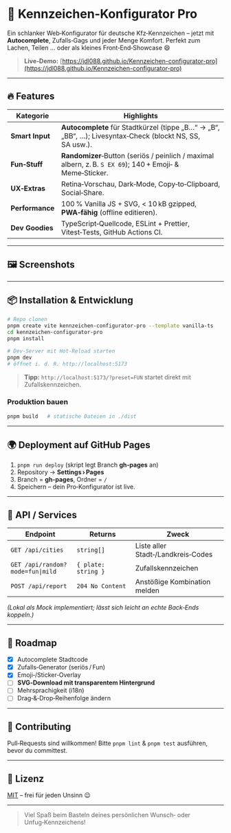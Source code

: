 # 🚗 Kennzeichen‑Konfigurator **Pro**

Ein schlanker Web‑Konfigurator für deutsche Kfz‑Kennzeichen – jetzt mit **Autocomplete**, Zufalls‑Gags und jeder Menge Komfort. Perfekt zum Lachen, Teilen … oder als kleines Front‑End‑Showcase 😄

> **Live‑Demo:** [https://jdl088.github.io/Kennzeichen-configurator-pro](https://jdl088.github.io/Kennzeichen-configurator-pro)

---

## 🔥 Features

| Kategorie       | Highlights                                                                                                |
| --------------- | --------------------------------------------------------------------------------------------------------- |
| **Smart Input** | **Autocomplete** für Stadtkürzel (tippe „B…“ → „B“, „BB“, …); Livesyntax‑Check (blockt NS, SS, SA usw.).  |
| **Fun‑Stuff**   | **Randomizer**‑Button (seriös / peinlich / maximal albern, z. B. `S EX 69`); 140 + Emoji‑ & Meme‑Sticker. |
| **UX‑Extras**   | Retina‑Vorschau, Dark‑Mode, Copy‑to‑Clipboard, Social‑Share.                                              |
| **Performance** | 100 % Vanilla JS + SVG, < 10 kB gzipped, **PWA‑fähig** (offline editieren).                               |
| **Dev Goodies** | TypeScript‑Quellcode, ESLint + Prettier, Vitest‑Tests, GitHub Actions CI.                                 |

---

## 🖼️ Screenshots


---

## 📦 Installation & Entwicklung

```bash
# Repo clonen
pnpm create vite kennzeichen-configurator-pro --template vanilla-ts
cd kennzeichen-configurator-pro
pnpm install

# Dev‑Server mit Hot‑Reload starten
pnpm dev
# öffnet i. d. R. http://localhost:5173
```

> **Tipp:** `http://localhost:5173/?preset=FUN` startet direkt mit Zufallskennzeichen.

### Produktion bauen

```bash
pnpm build   # statische Dateien in ./dist
```

---

## 🌍 Deployment auf GitHub Pages

1. `pnpm run deploy` (skript legt Branch **gh‑pages** an)
2. Repository → **Settings › Pages**
3. Branch = **gh‑pages**, Ordner = `/`
4. Speichern – dein Pro‑Konfigurator ist live.

---

## 🧭 API / Services

| Endpoint                         | Returns             | Zweck                              |
| -------------------------------- | ------------------- | ---------------------------------- |
| `GET /api/cities`                | `string[]`          | Liste aller Stadt‑/Landkreis‑Codes |
| `GET /api/random?mode=fun\|mild` | `{ plate: string }` | Zufallskennzeichen                 |
| `POST /api/report`               | `204 No Content`    | Anstößige Kombination melden       |

*(Lokal als Mock implementiert; lässt sich leicht an echte Back‑Ends koppeln.)*

---

## 📅 Roadmap

* [x] Autocomplete Stadtcode
* [x] Zufalls‑Generator (seriös / Fun)
* [x] Emoji‑/Sticker‑Overlay
* [ ] **SVG‑Download mit transparentem Hintergrund**
* [ ] Mehrsprachigkeit (i18n)
* [ ] Drag‑&‑Drop‑Reihenfolge ändern

---

## 🤝 Contributing

Pull‑Requests sind willkommen! Bitte `pnpm lint` & `pnpm test` ausführen, bevor du committest.

---

## 📄 Lizenz

[MIT](LICENSE) – frei für jeden Unsinn 😉

---

> Viel Spaß beim Basteln deines persönlichen Wunsch‑ oder Unfug‑Kennzeichens!
